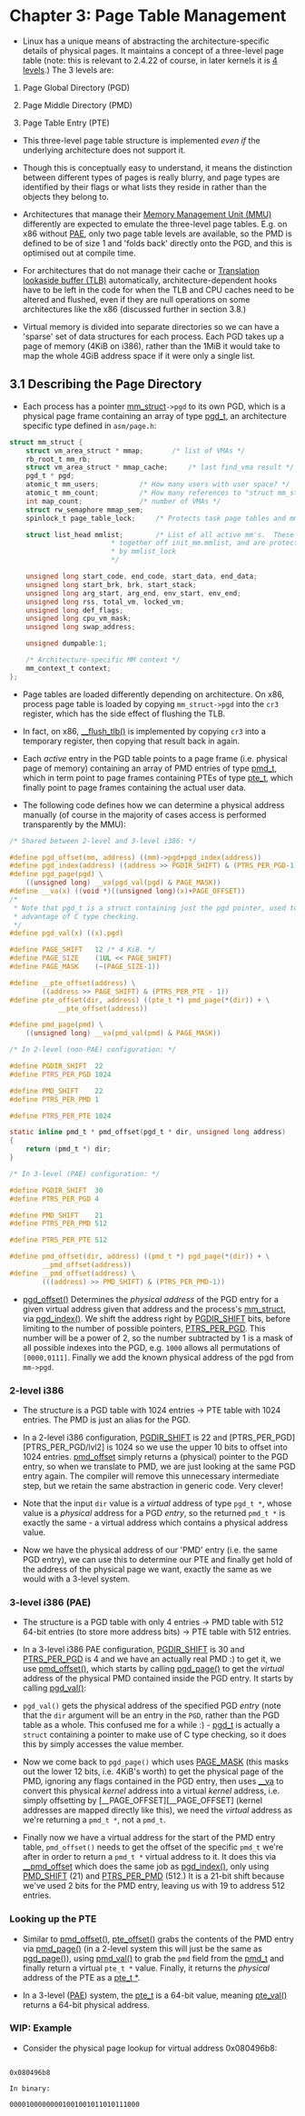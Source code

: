 # Chapter 3: Page Table Management

* Linux has a unique means of abstracting the architecture-specific details of
  physical pages. It maintains a concept of a three-level page table (note: this
  is relevant to 2.4.22 of course, in later kernels it is [4 levels][4level].)
  The 3 levels are:

1. Page Global Directory (PGD)

2. Page Middle Directory (PMD)

3. Page Table Entry (PTE)

* This three-level page table structure is implemented _even if_ the underlying
  architecture does not support it.

* Though this is conceptually easy to understand, it means the distinction
  between different types of pages is really blurry, and page types are
  identified by their flags or what lists they reside in rather than the objects
  they belong to.

* Architectures that manage their [Memory Management Unit (MMU)][mmu]
  differently are expected to emulate the three-level page tables. E.g. on x86
  without [PAE][PAE], only two page table levels are available, so the PMD is
  defined to be of size 1 and 'folds back' directly onto the PGD, and this is
  optimised out at compile time.

* For architectures that do not manage their cache or
  [Translation lookaside buffer (TLB)][tlb] automatically,
  architecture-dependent hooks have to be left in the code for when the TLB and
  CPU caches need to be altered and flushed, even if they are null operations on
  some architectures like the x86 (discussed further in section 3.8.)

* Virtual memory is divided into separate directories so we can have a 'sparse'
  set of data structures for each process. Each PGD takes up a page of memory
  (4KiB on i386), rather than the 1MiB it would take to map the whole 4GiB
  address space if it were only a single list.

## 3.1 Describing the Page Directory

* Each process has a pointer [mm_struct][mm_struct]`->pgd` to its own PGD, which
  is a physical page frame containing an array of type [pgd_t][pgd_t], an
  architecture specific type defined in `asm/page.h`:

```c
struct mm_struct {
	struct vm_area_struct * mmap;		/* list of VMAs */
	rb_root_t mm_rb;
	struct vm_area_struct * mmap_cache;     /* last find_vma result */
	pgd_t * pgd;
	atomic_t mm_users;			/* How many users with user space? */
	atomic_t mm_count;			/* How many references to "struct mm_struct" (users count as 1) */
	int map_count;				/* number of VMAs */
	struct rw_semaphore mmap_sem;
	spinlock_t page_table_lock;		/* Protects task page tables and mm->rss */

	struct list_head mmlist;		/* List of all active mm's.  These are globally strung
						 * together off init_mm.mmlist, and are protected
						 * by mmlist_lock
						 */

	unsigned long start_code, end_code, start_data, end_data;
	unsigned long start_brk, brk, start_stack;
	unsigned long arg_start, arg_end, env_start, env_end;
	unsigned long rss, total_vm, locked_vm;
	unsigned long def_flags;
	unsigned long cpu_vm_mask;
	unsigned long swap_address;

	unsigned dumpable:1;

	/* Architecture-specific MM context */
	mm_context_t context;
};
```

* Page tables are loaded differently depending on architecture. On x86, process
  page table is loaded by copying `mm_struct->pgd` into the `cr3` register,
  which has the side effect of flushing the TLB.

* In fact, on x86, [__flush_tlb()][__flush_tlb] is implemented by copying `cr3`
  into a temporary register, then copying that result back in again.

* Each _active_ entry in the PGD table points to a page frame (i.e. physical
  page of memory) containing an array of PMD entries of type [pmd_t][pmd_t],
  which in term point to page frames containing PTEs of type [pte_t][pte_t],
  which finally point to page frames containing the actual user data.

* The following code defines how we can determine a physical address manually
  (of course in the majority of cases access is performed transparently by the
  MMU):

```c
/* Shared between 2-level and 3-level i386: */

#define pgd_offset(mm, address) ((mm)->pgd+pgd_index(address))
#define pgd_index(address) ((address >> PGDIR_SHIFT) & (PTRS_PER_PGD-1))
#define pgd_page(pgd) \
	((unsigned long) __va(pgd_val(pgd) & PAGE_MASK))
#define __va(x) ((void *)((unsigned long)(x)+PAGE_OFFSET))
/*
 * Note that pgd_t is a struct containing just the pgd pointer, used to take
 * advantage of C type checking.
 */
#define pgd_val(x) ((x).pgd)

#define PAGE_SHIFT   12 /* 4 KiB. */
#define PAGE_SIZE    (1UL << PAGE_SHIFT)
#define PAGE_MASK    (~(PAGE_SIZE-1))

#define __pte_offset(address) \
		((address >> PAGE_SHIFT) & (PTRS_PER_PTE - 1))
#define pte_offset(dir, address) ((pte_t *) pmd_page(*(dir)) + \
			__pte_offset(address))

#define pmd_page(pmd) \
	((unsigned long) __va(pmd_val(pmd) & PAGE_MASK))

/* In 2-level (non-PAE) configuration: */

#define PGDIR_SHIFT  22
#define PTRS_PER_PGD 1024

#define PMD_SHIFT    22
#define PTRS_PER_PMD 1

#define PTRS_PER_PTE 1024

static inline pmd_t * pmd_offset(pgd_t * dir, unsigned long address)
{
	return (pmd_t *) dir;
}

/* In 3-level (PAE) configuration: */

#define PGDIR_SHIFT  30
#define PTRS_PER_PGD 4

#define PMD_SHIFT    21
#define PTRS_PER_PMD 512

#define PTRS_PER_PTE 512

#define pmd_offset(dir, address) ((pmd_t *) pgd_page(*(dir)) + \
		__pmd_offset(address))
#define __pmd_offset(address) \
		(((address) >> PMD_SHIFT) & (PTRS_PER_PMD-1))
```

* [pgd_offset()][pgd_offset] Determines the _physical address_ of the PGD entry
  for a given virtual address given that address and the process's
  [mm_struct][mm_struct], via [pgd_index()][pgd_index]. We shift the address
  right by [PGDIR_SHIFT][PGDIR_SHIFT/2lvl] bits, before limiting to the number
  of possible pointers, [PTRS_PER_PGD][PTRS_PER_PGD/2lvl]. This number will be a
  power of 2, so the number subtracted by 1 is a mask of all possible indexes
  into the PGD, e.g. `1000` allows all permutations of `[0000,0111]`. Finally we
  add the known physical address of the pgd from `mm->pgd`.

### 2-level i386

* The structure is a PGD table with 1024 entries -> PTE table with 1024
  entries. The PMD is just an alias for the PGD.

* In a 2-level i386 configuration, [PGDIR_SHIFT][PGDIR_SHIFT/2lvl] is 22 and
  [PTRS_PER_PGD][PTRS_PER_PGD/lvl2] is 1024 so we use the upper 10 bits to
  offset into 1024 entries. [pmd_offset][pmd_offset/2lvl] simply returns a
  (physical) pointer to the PGD entry, so when we translate to PMD, we are just
  looking at the same PGD entry again. The compiler will remove this unnecessary
  intermediate step, but we retain the same abstraction in generic code. Very
  clever!

* Note that the input `dir` value is a _virtual_ address of type `pgd_t *`,
  whose value is a _physical_ address for a PGD _entry_, so the returned `pmd_t
  *` is exactly the same - a virtual address which contains a physical address
  value.

* Now we have the physical address of our 'PMD' entry (i.e. the same PGD entry),
  we can use this to determine our PTE and finally get hold of the address of
  the physical page we want, exactly the same as we would with a 3-level system.

### 3-level i386 (PAE)

* The structure is a PGD table with only 4 entries -> PMD table with 512 64-bit
  entries (to store more address bits) -> PTE table with 512 entries.

* In a 3-level i386 PAE configuration, [PGDIR_SHIFT][PGDIR_SHIFT/3lvl] is 30 and
  [PTRS_PER_PGD][PTRS_PER_PGD/3lvl] is 4 and we have an actually real PMD :) to
  get it, we use [pmd_offset()][pmd_offset/3lvl], which starts by calling
  [pgd_page()][pgd_page] to get the _virtual_ address of the physical PMD
  contained inside the PGD entry. It starts by calling [pgd_val()][pgd_val]:

* `pgd_val()` gets the physical address of the specified PGD _entry_ (note that
  the `dir` argument will be an entry in the `PGD`, rather than the PGD table as
  a whole. This confused me for a while :) - [pgd_t][pgd_t] is actually a
  `struct` containing a pointer to make use of C type checking, so it does this
  by simply accesses the value member.

* Now we come back to `pgd_page()` which uses [PAGE_MASK][PAGE_MASK] (this masks
  out the lower 12 bits, i.e. 4KiB's worth) to get the physical page of the PMD,
  ignoring any flags contained in the PGD entry, then uses [__va][__va] to
  convert this physical _kernel_ address into a virtual _kernel_ address,
  i.e. simply offsetting by [__PAGE_OFFSET][__PAGE_OFFSET] (kernel addresses are
  mapped directly like this), we need the _virtual_ address as we're returning a
  `pmd_t *`, not a `pmd_t`.

* Finally now we have a virtual address for the start of the PMD entry table,
  `pmd_offset()` needs to get the offset of the specific `pmd_t` we're after in
  order to return a `pmd_t *` virtual address to it. It does this via
  [__pmd_offset][__pmd_offset] which does the same job as
  [pgd_index()][pgd_index], only using [PMD_SHIFT][PMD_SHIFT/3lvl] (21) and
  [PTRS_PER_PMD][PTRS_PER_PMD/3lvl] (512.) It is a 21-bit shift because we've
  used 2 bits for the PMD entry, leaving us with 19 to address 512 entries.

### Looking up the PTE

* Similar to [pmd_offset()][pmd_offset/3lvl], [pte_offset()][pte_offset] grabs
  the contents of the PMD entry via [pmd_page()][pmd_page] (in a 2-level system
  this will just be the same as [pgd_page()][pgd_page]), using
  [pmd_val()][pmd_val] to grab the `pmd` field from the [pmd_t][pmd_t] and
  finally return a virtual `pte_t *` value. Finally, it returns the _physical_
  address of the PTE as a [pte_t *][pte_t].

* In a 3-level ([PAE][PAE]) system, the [pte_t][pte_t] is a 64-bit value, meaning
  [pte_val()][pte_val/3lvl] returns a 64-bit physical address.

### WIP: Example

* Consider the physical page lookup for virtual address 0x080496b8:

```

0x080496b8

In binary:

00001000000001001001011010111000



```

[4level]:https://lwn.net/Articles/117749/
[mmu]:https://en.wikipedia.org/wiki/Memory_management_unit
[tlb]:https://en.wikipedia.org/wiki/Translation_lookaside_buffer
[mm_struct]:http://fxr.watson.org/fxr/source/include/linux/sched.h?v=linux-2.4.22#L206
[pgd_t]:http://fxr.watson.org/fxr/source/include/asm-i386/page.h?v=linux-2.4.22;#L42
[__flush_tlb]:http://fxr.watson.org/fxr/source/include/asm-i386/pgtable.h?v=linux-2.4.22#L38
[pmd_t]:http://fxr.watson.org/fxr/source/include/asm-i386/page.h?v=linux-2.4.22#L41
[pte_t]:http://fxr.watson.org/fxr/source/include/asm-i386/page.h?v=linux-2.4.22#L40
[pgd_offset]:http://fxr.watson.org/fxr/source/include/asm-i386/pgtable.h?v=linux-2.4.22#L331
[pgd_index]:http://fxr.watson.org/fxr/source/include/asm-i386/pgtable.h?v=linux-2.4.22#L327
[PGDIR_SHIFT/2lvl]:http://fxr.watson.org/fxr/source/include/asm-i386/pgtable-2level.h?v=linux-2.4.22#L8
[PTRS_PER_PGD/2lvl]:http://fxr.watson.org/fxr/source/include/asm-i386/pgtable-2level.h?v=linux-2.4.22#L9
[PGDIR_SHIFT/3lvl]:http://fxr.watson.org/fxr/source/include/asm-i386/pgtable-3level.h?v=linux-2.4.22#L14
[PTRS_PER_PGD/3lvl]:http://fxr.watson.org/fxr/source/include/asm-i386/pgtable-3level.h?v=linux-2.4.22#L15
[pmd_offset/2lvl]:http://fxr.watson.org/fxr/source/include/asm-i386/pgtable-2level.h?v=linux-2.4.22#L55
[pmd_offset/3lvl]:http://fxr.watson.org/fxr/source/include/asm-i386/pgtable-3level.h?v=linux-2.4.22#L72
[pgd_page]:http://fxr.watson.org/fxr/source/include/asm-i386/pgtable-2level.h?v=linux-2.4.22#L52
[PAGE_MASK]:http://fxr.watson.org/fxr/source/include/asm-i386/page.h?v=linux-2.4.22#L7
[pgd_val]:http://fxr.watson.org/fxr/source/include/asm-i386/page.h?v=linux-2.4.22#L55
[__va]:http://fxr.watson.org/fxr/source/include/asm-i386/page.h?v=linux-2.4.22#L133
[PAE]:https://en.wikipedia.org/wiki/Physical_Address_Extension
[__pmd_offset]:http://fxr.watson.org/fxr/source/include/asm-i386/pgtable.h?v=linux-2.4.22#L336
[PMD_SHIFT/3lvl]:http://fxr.watson.org/fxr/source/include/asm-i386/pgtable-3level.h?v=linux-2.4.22#L21
[PTRS_PER_PMD/3lvl]:http://fxr.watson.org/fxr/source/include/asm-i386/pgtable-3level.h?v=linux-2.4.22#L22
[pte_offset]:http://fxr.watson.org/fxr/source/include/asm-i386/pgtable.h?v=linux-2.4.22#L342
[__pte_offset]:http://fxr.watson.org/fxr/source/include/asm-i386/pgtable.h?v=linux-2.4.22#L340
[pmd_page]:http://fxr.watson.org/fxr/source/include/asm-i386/pgtable.h?v=linux-2.4.22#L323
[pte_val/3lvl]:http://fxr.watson.org/fxr/source/include/asm-i386/page.h?v=linux-2.4.22#L43
[pmd_val]:http://fxr.watson.org/fxr/source/include/asm-i386/page.h?v=linux-2.4.22#L54
